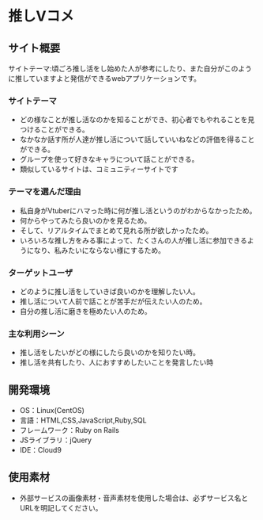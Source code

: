 # 推しVコメ

## サイト概要
サイトテーマ:頃ごろ推し活をし始めた人が参考にしたり、また自分がこのように推していますよと発信ができるwebアプリケーションです。

### サイトテーマ
* どの様なことが推し活なのかを知ることができ、初心者でもやれることを見つけることができる。
* なかなか話す所が人達が推し活について話していいねなどの評価を得ることができる。
* グループを使って好きなキャラについて話ことができる。
* 類似しているサイトは、コミュニティーサイトです

### テーマを選んだ理由
* 私自身がVtuberにハマった時に何が推し活というのがわからなかったため。
* 何からやってみたら良いのかを見るため。
* そして、リアルタイムでまとめて見れる所が欲しかったため。
* いろいろな推し方をみる事によって、たくさんの人が推し活に参加できるようになり、私みたいにならない様にするため。

### ターゲットユーザ
* どのように推し活をしていきば良いのかを理解したい人。
* 推し活について人前で話ことが苦手だが伝えたい人のため。
* 自分の推し活に磨きを極めたい人のため。

### 主な利用シーン
* 推し活をしたいがどの様にしたら良いのかを知りたい時。
* 推し活を共有したり、人におすすめしたいことを発言したい時

## 開発環境
- OS：Linux(CentOS)
- 言語：HTML,CSS,JavaScript,Ruby,SQL
- フレームワーク：Ruby on Rails
- JSライブラリ：jQuery
- IDE：Cloud9

## 使用素材
- 外部サービスの画像素材・音声素材を使用した場合は、必ずサービス名とURLを明記してください。

